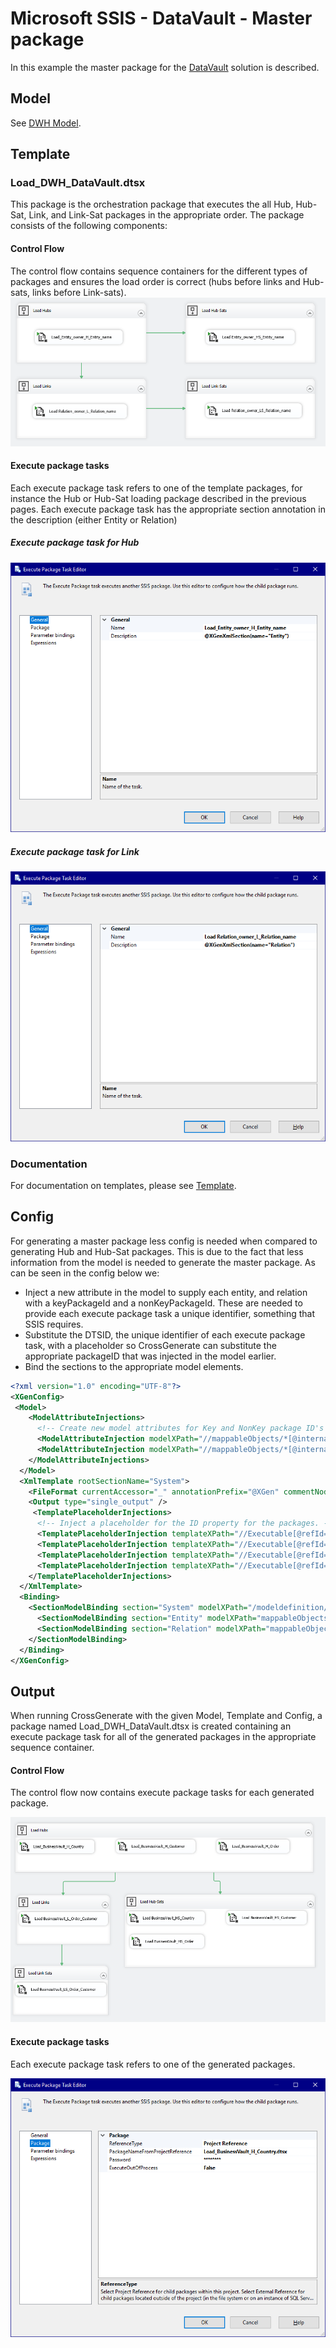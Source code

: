 # Microsoft SSIS - DataVault - Master package
In this example the master package for the [DataVault](../../DataVault) solution is described.

## Model
See [DWH Model](../../../Model/DWH_model).

## Template
### Load_DWH_DataVault.dtsx

This package is the orchestration package that executes the all Hub, Hub-Sat, Link, and Link-Sat packages in the appropriate order. The package consists of the following components:

#### Control Flow
The control flow contains sequence containers for the different types of packages and ensures the load order is correct (hubs before links and Hub-sats, links before Link-sats).
[![Template Control Flow](img/master_control_flow.png)](img/master_control_flow.png)

#### Execute package tasks
Each execute package task refers to one of the template packages, for instance the Hub or Hub-Sat loading package described in the previous pages. Each execute package task has the appropriate section annotation in the description (either Entity or Relation)

##### Execute package task for Hub
![Execute Package Task](img/master_execute_package_hub.png)

##### Execute package task for Link
![Execute Package Task](img/master_execute_package_link.png)

### Documentation
For documentation on templates, please see [Template](../../../../Template).

## Config
For generating a master package less config is needed when compared to generating Hub and Hub-Sat packages. This is due to the fact that less information from the model is needed to generate the master package. As can be seen in the config below we:

- Inject a new attribute in the model to supply each entity, and relation with a keyPackageId and a nonKeyPackageId. These are needed to provide each execute package task a unique identifier, something that SSIS requires.
- Substitute the DTSID, the unique identifier of each execute package task, with a placeholder so CrossGenerate can substitute the appropriate packageID that was injected in the model earlier.
- Bind the sections to the appropriate model elements.

``` xml
<?xml version="1.0" encoding="UTF-8"?>
<XGenConfig>
 <Model>
    <ModelAttributeInjections>
      <!-- Create new model attributes for Key and NonKey package ID's populate it with the internalId, enclosed in brackets and prefixed with either H or S. -->
      <ModelAttributeInjection modelXPath="//mappableObjects/*[@internalId]" targetAttribute="keyPackageId" targetXPath="concat('{H', @internalId, '}')"/>
      <ModelAttributeInjection modelXPath="//mappableObjects/*[@internalId]" targetAttribute="nonKeyPackageId" targetXPath="concat('{S', @internalId, '}')"/>
    </ModelAttributeInjections>
  </Model>
  <XmlTemplate rootSectionName="System">
    <FileFormat currentAccessor="_" annotationPrefix="@XGen" commentNodeXPath="@Description" annotationArgsPrefix="(" annotationArgsSuffix=")" />
    <Output type="single_output" />
     <TemplatePlaceholderInjections>
      <!-- Inject a placeholder for the ID property for the packages. -->
      <TemplatePlaceholderInjection templateXPath="//Executable[@refId='Package\Load Hubs\Load_Entity_owner_H_Entity_name']/@DTSID" modelNode="keyPackageId" scope="current" />
      <TemplatePlaceholderInjection templateXPath="//Executable[@refId='Package\Load Hub-Sats\Load Entity_owner_HS_Entity_name']/@DTSID" modelNode="nonKeyPackageId" scope="current" />
      <TemplatePlaceholderInjection templateXPath="//Executable[@refId='Package\Load Links\Load Relation_owner_L_Relation_name']/@DTSID" modelNode="keyPackageId" scope="current" />
      <TemplatePlaceholderInjection templateXPath="//Executable[@refId='Package\Load Link-Sats\Load Relation_owner_LS_Relation_name']/@DTSID" modelNode="nonKeyPackageId" scope="current" />
    </TemplatePlaceholderInjections>
  </XmlTemplate>
  <Binding>
    <SectionModelBinding section="System" modelXPath="/modeldefinition/system" placeholderName="System">
      <SectionModelBinding section="Entity" modelXPath="mappableObjects/entity" placeholderName="Entity" />
      <SectionModelBinding section="Relation" modelXPath="mappableObjects/relation" placeholderName="Relation" />
    </SectionModelBinding>
  </Binding>
</XGenConfig>
```

## Output
When running CrossGenerate with the given Model, Template and Config, a package named Load_DWH_DataVault.dtsx is created containing an execute package task for all of the generated packages in the appropriate sequence container.

#### Control Flow
The control flow now contains execute package tasks for each generated package.

[![Output Control Flow](img/master_output_control_flow.png)](img/master_output_control_flow.png)

#### Execute package tasks
Each execute package task refers to one of the generated packages.

![Output Execute Package Task](img/master_output_execute_package.png)